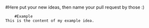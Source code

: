 #Here put your new ideas, then name your pull request by those :)

		#Example
	This is the content of my example idea.
